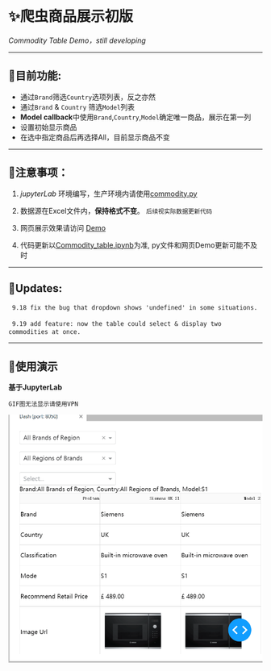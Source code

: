 # ✨爬虫商品展示初版
   *Commodity Table Demo，still developing*
   
---

## 💎目前功能:

* 通过`Brand`筛选`Country`选项列表，反之亦然
* 通过`Brand` & `Country` 筛选`Model`列表
* **Model callback**中使用`Brand`,`Country`,`Model`确定唯一商品，展示在第一列
* 设置初始显示商品
* 在选中指定商品后再选择All，目前显示商品不变

---

## 🚧注意事项：


1.  *jupyterLab* 环境编写，生产环境内请使用[commodity.py](https://github.com/Aureliano-Berlindia/Commodity_table/blob/master/commodity.py)

2.  数据源在Excel文件内，**保持格式不变**。 `后续视实际数据更新代码`

3.  网页展示效果请访问 [Demo](http://wberlin.cn:9999)  

4.  代码更新以[Commodity_table.ipynb](https://github.com/Aureliano-Berlindia/Commodity_table/blob/master/commodity_table.ipynb)为准, py文件和网页Demo更新可能不及时

---

## 🚀Updates:
```
 9.18 fix the bug that dropdown shows 'undefined' in some situations.
 
 9.19 add feature: now the table could select & display two commodities at once.
```

---

## 👀使用演示

**基于JupyterLab**

`GIF图无法显示请使用VPN`

<img src="https://raw.githubusercontent.com/Aureliano-Berlindia/Commodity_table/master/demo_gif.gif" align="center">
